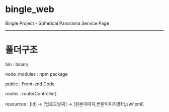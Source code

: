 # bingle_web
Bingle Project - Spherical Panorama Service Page
___

# 폴더구조
bin : binary

node_modules : npm package

public : Front-end Code

routes : route(Controller)

resources : [id] -> [업로드날짜] -> [원본이미지,변환이미지폴더,swf,xml]